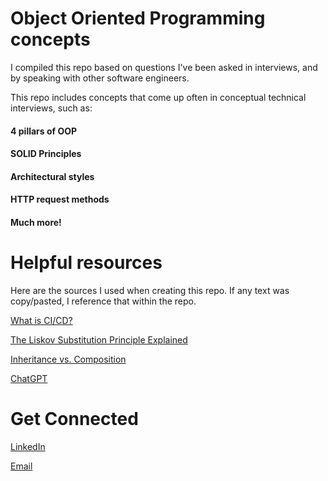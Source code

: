 # Object Oriented Programming concepts

I compiled this repo based on questions I've been asked in interviews, and by speaking with other software engineers.

This repo includes concepts that come up often in conceptual technical interviews, such as:

#### 4 pillars of OOP
#### SOLID Principles
#### Architectural styles
#### HTTP request methods
#### Much more!

# Helpful resources
Here are the sources I used when creating this repo. If any text was copy/pasted, I reference that within the repo.

[What is CI/CD?](https://about.gitlab.com/topics/ci-cd/)

[The Liskov Substitution Principle Explained]( https://reflectoring.io/lsp-explained/)

[Inheritance vs. Composition](https://reflectoring.io/lsp-explained/](https://www.w3resource.com/java-tutorial/inheritance-composition-relationship.php))



[ChatGPT](  https://chat.openai.com/)


# Get Connected

[ LinkedIn](https://www.linkedin.com/in/averycs)

[Email](mailto:Averydcs@gmail.com)











  
